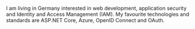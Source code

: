 I am living in Germany interested in web development, application security and Identity and Access Management (IAM). My favourite technologies and standards are ASP.NET Core, Azure, OpenID Connect and OAuth.
